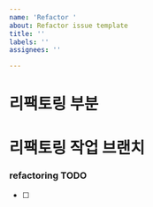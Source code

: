 ```yaml
---
name: 'Refactor '
about: Refactor issue template
title: ''
labels: ''
assignees: ''

---
```


# 리팩토링 부분  

# 리팩토링 작업 브랜치 
<!-- refactor/auth-issue-47-->

### refactoring TODO
<!-- 리팩토링 해야할 항목  -->
- [ ]
